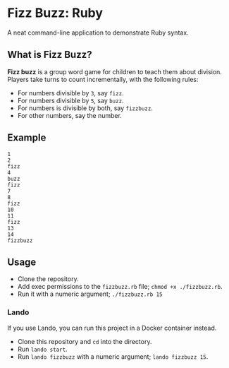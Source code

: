 # Fizz Buzz: Ruby

A neat command-line application to demonstrate Ruby syntax.

## What is Fizz Buzz?

**Fizz buzz** is a group word game for children to teach them about division.
Players take turns to count incrementally, with the following rules:

* For numbers divisible by `3`, say `fizz`.
* For numbers divisible by `5`, say `buzz`.
* For numbers is divisible by both, say `fizzbuzz`.
* For other numbers, say the number.

## Example

```
1
2
fizz
4
buzz
fizz
7
8
fizz
10
11
fizz
13
14
fizzbuzz
```

## Usage

* Clone the repository.
* Add exec permissions to the `fizzbuzz.rb` file;
  `chmod +x ./fizzbuzz.rb`.
* Run it with a numeric argument; `./fizzbuzz.rb 15`

### Lando

If you use Lando, you can run this project in a Docker container instead.

* Clone this repository and `cd` into the directory.
* Run `lando start`.
* Run `lando fizzbuzz` with a numeric argument; `lando fizzbuzz 15`.
